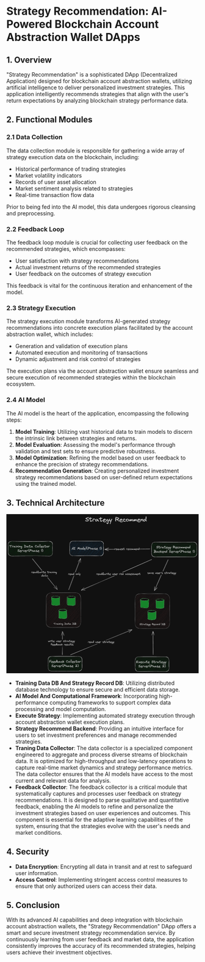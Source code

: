 # Strategy Recommendation: AI-Powered Blockchain Account Abstraction Wallet DApps

## 1. Overview

"Strategy Recommendation" is a sophisticated DApp (Decentralized Application) designed for blockchain account abstraction wallets, utilizing artificial intelligence to deliver personalized investment strategies. This application intelligently recommends strategies that align with the user's return expectations by analyzing blockchain strategy performance data.

## 2. Functional Modules

### 2.1 Data Collection

The data collection module is responsible for gathering a wide array of strategy execution data on the blockchain, including:

- Historical performance of trading strategies
- Market volatility indicators
- Records of user asset allocation
- Market sentiment analysis related to strategies
- Real-time transaction flow data

Prior to being fed into the AI model, this data undergoes rigorous cleansing and preprocessing.

### 2.2 Feedback Loop

The feedback loop module is crucial for collecting user feedback on the recommended strategies, which encompasses:

- User satisfaction with strategy recommendations
- Actual investment returns of the recommended strategies
- User feedback on the outcomes of strategy execution

This feedback is vital for the continuous iteration and enhancement of the model.

### 2.3 Strategy Execution

The strategy execution module transforms AI-generated strategy recommendations into concrete execution plans facilitated by the account abstraction wallet, which includes:

- Generation and validation of execution plans
- Automated execution and monitoring of transactions
- Dynamic adjustment and risk control of strategies

The execution plans via the account abstraction wallet ensure seamless and secure execution of recommended strategies within the blockchain ecosystem.

### 2.4 AI Model

The AI model is the heart of the application, encompassing the following steps:

1. **Model Training**: Utilizing vast historical data to train models to discern the intrinsic link between strategies and returns.
2. **Model Evaluation**: Assessing the model's performance through validation and test sets to ensure predictive robustness.
3. **Model Optimization**: Refining the model based on user feedback to enhance the precision of strategy recommendations.
4. **Recommendation Generation**: Creating personalized investment strategy recommendations based on user-defined return expectations using the trained model.

## 3. Technical Architecture

![](../../../images/strategy-recommendation.png)

- **Training Data DB And Strategy Record DB**: Utilizing distributed database technology to ensure secure and efficient data storage.
- **AI Model And Computational Framework**: Incorporating high-performance computing frameworks to support complex data processing and model computation.
- **Execute Strategy**: Implementing automated strategy execution through account abstraction wallet execution plans.
- **Strategy Recommend Backend**: Providing an intuitive interface for users to set investment preferences and manage recommended strategies.
- **Traning Data Collector**: The data collector is a specialized component engineered to aggregate and process diverse streams of blockchain data. It is optimized for high-throughput and low-latency operations to capture real-time market dynamics and strategy performance metrics. The data collector ensures that the AI models have access to the most current and relevant data for analysis.
- **Feedback Collector**: The feedback collector is a critical module that systematically captures and processes user feedback on strategy recommendations. It is designed to parse qualitative and quantitative feedback, enabling the AI models to refine and personalize the investment strategies based on user experiences and outcomes. This component is essential for the adaptive learning capabilities of the system, ensuring that the strategies evolve with the user's needs and market conditions.

## 4. Security

- **Data Encryption**: Encrypting all data in transit and at rest to safeguard user information.
- **Access Control**: Implementing stringent access control measures to ensure that only authorized users can access their data.

## 5. Conclusion

With its advanced AI capabilities and deep integration with blockchain account abstraction wallets, the "Strategy Recommendation" DApp offers a smart and secure investment strategy recommendation service. By continuously learning from user feedback and market data, the application consistently improves the accuracy of its recommended strategies, helping users achieve their investment objectives.